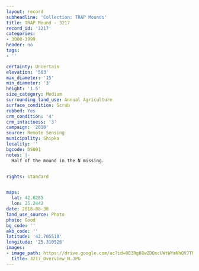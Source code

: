 ```yaml
---
layout: record
subheadline: 'Collection: TRAP Mounds'
title: TRAP Mound - 3217
record_id: '3217'
categories:
- 3000-3999
header: no
tags:
- ''

certainty: Uncertain
elevation: '503'
max_diameter: '15'
min_diameter: '3'
height: '1.5'
size_category: Medium
surrounding_land_use: Annual Agriculture
surface_condition: Scrub
robbed: Yes
crm_condition: '4'
crm_intactness: '3'
campaign: '2010'
source: Remote Sensing
municipality: Shipka
locality: ''
bgcode: DS001
notes: |-
  Half of the mound in the N missing.


rights: standard


maps:
  lat: 42.6285
  lon: 25.2442
date: 2018-08-30
land_use_source: Photo
photo: Good
bg_code: ''
akb_code: ''
latitude: '42.705518'
longitude: '25.310526'
images:
- image_path: https://drive.google.com/uc?id=0B3Rg88wZDQscUWtWYmNhQVJTNlU
  title: 3217_Overview_N.JPG
---
```


